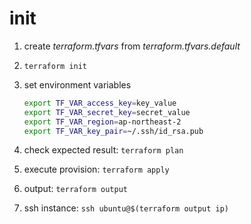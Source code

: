 # init

1. create *terraform.tfvars* from *terraform.tfvars.default*

2. `terraform init`

3. set environment variables

    ``` bash
    export TF_VAR_access_key=key_value
    export TF_VAR_secret_key=secret_value
    export TF_VAR_region=ap-northeast-2
    export TF_VAR_key_pair=~/.ssh/id_rsa.pub
    ```

3. check expected result: `terraform plan`

4. execute provision: `terraform apply`

5. output: `terraform output`

6. ssh instance: `ssh ubuntu@$(terraform output ip)`